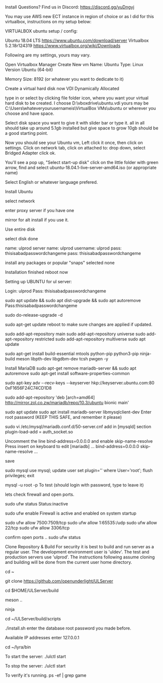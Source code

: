 Install
Questions?
Find us in Discord: https://discord.gg/yuDngyj

You may use AWS  new ECT instance in region of choice or as I did for this virtualbox, instructions on my setup below:

VIRTUALBOX ubuntu setup / config:

Ubuntu 18.04 LTS  https://www.ubuntu.com/download/server
Virtualbox 5.2.18r124319 https://www.virtualbox.org/wiki/Downloads


Following are my settings, yours may vary.

Open Virtualbox Manager
Create New vm
Name: Ubuntu
Type: Linux
Version Ubuntu (64-bit)

Memory Size: 8192 (or whatever you want to dedicate to it)


Create a virtual hard disk now
VDI
Dynamically Allocated


type in or select by clicking file folder icon, where you want your virtual hard disk to be created.
I choose D:\vboxdrive\ubuntu.vdi
yours may be C:\Users\whateveryourusernameis\VirtualBox VMs\ubuntu
or wherever you choose and have space.

Select disk space you want to give it with slider bar or type it.
all in all should take up around 5.1gb installed but give space to grow
10gb should be a good starting point.


Now you should see your Ubuntu vm, Left click it once, then click on settings.
Click on network tab, click on attached to: drop down, select Bridged Adapter click ok.


You'll see a pop up, "Select start-up disk"
click on the little folder with green arrow, find and select 
ubuntu-18.04.1-live-server-amd64.iso (or appropriate name)


Select English or whatever language prefered.


Install Ubuntu


select network


enter proxy server if you have one


mirror for alt install if you use it.


Use entire disk


select disk
done

name: ulprod
server name: ulprod
username: ulprod
pass: thisisabadpasswordchangeme
pass: thisisabadpasswordchangeme

install any packages or popular "snaps"
selected none


Installation finished
reboot now



Setting up UBUNTU for ul server:

Login: ulprod
Pass: thisisabadpasswordchangeme


sudo apt update && sudo apt dist-upgrade && sudo apt autoremove
Pass:thisisabadpasswordchangeme

sudo do-release-upgrade -d

sudo apt-get update
reboot to make sure changes are applied if updated.

sudo add-apt-repository main
sudo add-apt-repository universe
sudo add-apt-repository restricted
sudo add-apt-repository multiverse
sudo apt update

sudo apt-get install build-essential mtools python-pip python3-pip ninja-build meson libpth-dev libgdbm-dev tcsh pwgen -y


Install MariaDB
sudo apt-get remove mariadb-server && sudo apt autoremove
sudo apt-get install software-properties-common

sudo apt-key adv --recv-keys --keyserver hkp://keyserver.ubuntu.com:80 0xF1656F24C74CD1D8

sudo add-apt-repository 'deb [arch=amd64] http://mirror.zol.co.zw/mariadb/repo/10.3/ubuntu bionic main'

sudo apt update
sudo apt install mariadb-server libmysqlclient-dev
Enter root password (KEEP THIS SAFE, and remember it please)

sudo vi /etc/mysql/mariadb.conf.d/50-server.cnf
add in [mysqld] section
plugin-load-add = auth_socket.so

Uncomment the line bind-address=0.0.0.0 and enable skip-name-resolve
Press insert on keyboard to edit
[mariadb]
   ...
   bind-address=0.0.0.0
   skip-name-resolve
   ...

save

sudo mysql
use mysql;
update user set plugin='' where User='root';
flush privileges;
exit

mysql -u root -p
To test (should login with password, type to leave it)


lets check firewall and open ports.

sudo ufw status
Status:inactive

sudo ufw enable
Firewall is active and enabled on system startup

sudo ufw allow 7500:7509/tcp
sudo ufw allow 1:65535:/udp
sudo ufw allow 22/tcp
sudo ufw allow 3306/tcp

confirm open ports ..
sudo ufw status

Clone Repository & Build
For security it is best to build and run server as a regular user. The development environment user is 'uldev'. The test and production servers use 'ulprod'. The instructions following assume cloning and building will be done from the current user home directory.

cd ~

git clone https://github.com/openunderlight/ULServer

cd $HOME/ULServer/build

meson ..

ninja

cd ~/ULServer/build/scripts



./install.sh
enter the database root password you made before.

Available IP addresses 
enter 127.0.0.1

cd ~/lyra/bin

To start the server:
./ulctl start

To stop the server:
./ulctl start

To verify it's running.
ps -ef | grep game